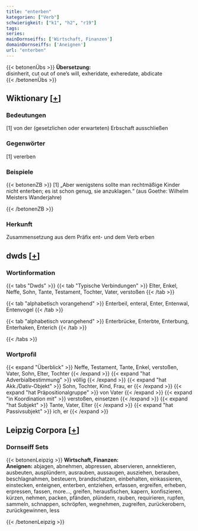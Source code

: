 ```yaml
---
title: "enterben"
kategorien: ["Verb"]
schwierigkeit: ["k1", "h2", "r19"]
tags:
series:
mainDornseiffs: ['Wirtschaft, Finanzen']
domainDornseiffs: ['Aneignen']
url: "enterben"
---
```


{{< betonenÜbs >}}
**Übersetzung:**  
disinherit, cut out of one’s will, exheridate, exheredate, abdicate  
{{< /betonenÜbs >}}

## Wiktionary [[+](https://de.wiktionary.org/wiki/enterben)]

### Bedeutungen
[1] von der (gesetzlichen oder erwarteten) Erbschaft ausschließen  

### Gegenwörter
[1] vererben  

### Beispiele
{{< betonenZB >}}
[1] „Aber wenigstens sollte man rechtmäßige Kinder nicht enterben; es ist schon genug, sie anzuklagen.“ (aus Goethe: Wilhelm Meisters Wanderjahre)  

{{< /betonenZB >}}
### Herkunft
Zusammensetzung aus dem Präfix ent- und dem Verb erben  



## dwds [[+](https://www.dwds.de/wb/enterben)]

### Wortinformation
{{< tabs "Dwds" >}}
{{< tab "Typische Verbindungen" >}}
Elter, Enkel, Neffe, Sohn, Tante, Testament, Tochter, Vater, verstoßen
{{< /tab >}}

{{< tab "alphabetisch vorangehend" >}}
Enterbeil, enteral, Enter, Entenwal, Entenvogel
{{< /tab >}}

{{< tab "alphabetisch vorangehend" >}}
Enterbrücke, Enterbte, Enterbung, Enterhaken, Enterich
{{< /tab >}}

{{< /tabs >}}

### Wortprofil
{{< expand "Überblick" >}} Neffe, Testament, Tante, Enkel, verstoßen, Vater, Sohn, Elter, Tochter {{< /expand >}}
{{< expand "hat Adverbialbestimmung" >}} völlig {{< /expand >}}
{{< expand "hat Akk./Dativ-Objekt" >}} Sohn, Tochter, Kind, Frau, er {{< /expand >}}
{{< expand "hat Präpositionalgruppe" >}} von Vater {{< /expand >}}
{{< expand "in Koordination mit" >}} verstoßen, einsetzen {{< /expand >}}
{{< expand "hat Subjekt" >}} Tante, Vater, Elter {{< /expand >}}
{{< expand "hat Passivsubjekt" >}} ich, er {{< /expand >}}

## Leipzig Corpora [[+](https://corpora.uni-leipzig.de/en/res?word=enterben&corpusId=deu_newscrawl-public_2018)]

### Dornseiff Sets
{{< betonenLeipzig >}}
**Wirtschaft, Finanzen:**  
**Aneignen:** abjagen, abnehmen, abpressen, abservieren, annektieren, ausbeuten, ausplündern, ausrauben, aussaugen, ausziehen, berauben, beschlagnahmen, besteuern, brandschatzen, einbehalten, einkassieren, einstecken, enteignen, enterben, entziehen, erfassen, ergreifen, erheben, erpressen, fassen, more..., greifen, herausfischen, kapern, konfiszieren, kürzen, nehmen, packen, pfänden, plündern, rauben, requirieren, rupfen, sammeln, schnappen, schröpfen, wegnehmen, zugreifen, zurückerobern, zurückgewinnen, less  

{{< /betonenLeipzig >}}
